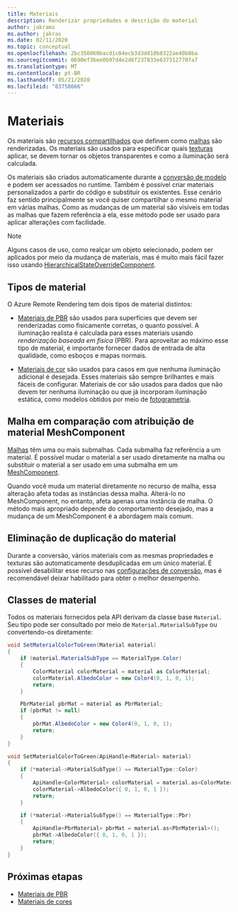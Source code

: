 ```yaml
---
title: Materiais
description: Renderizar propriedades e descrição do material
author: jakrams
ms.author: jakras
ms.date: 02/11/2020
ms.topic: conceptual
ms.openlocfilehash: 2bc356060bacd1c04ecb3d3dd10b8322ae40b8ba
ms.sourcegitcommit: 0690ef3bee0b97d4e2d6f237833e6373127707a7
ms.translationtype: MT
ms.contentlocale: pt-BR
ms.lasthandoff: 05/21/2020
ms.locfileid: "83758666"
---
```

# <a name="materials"></a>Materiais

Os materiais são [recursos compartilhados](../concepts/lifetime.md) que definem como [malhas](meshes.md) são renderizadas. Os materiais são usados para especificar quais [texturas](textures.md) aplicar, se devem tornar os objetos transparentes e como a iluminação será calculada.

Os materiais são criados automaticamente durante a [conversão de modelo](../how-tos/conversion/model-conversion.md) e podem ser acessados no runtime. Também é possível criar materiais personalizados a partir do código e substituir os existentes. Esse cenário faz sentido principalmente se você quiser compartilhar o mesmo material em várias malhas. Como as mudanças de um material são visíveis em todas as malhas que fazem referência a ela, esse método pode ser usado para aplicar alterações com facilidade.

> [!NOTE]
> Alguns casos de uso, como realçar um objeto selecionado, podem ser aplicados por meio da mudança de materiais, mas é muito mais fácil fazer isso usando [HierarchicalStateOverrideComponent](../overview/features/override-hierarchical-state.md).

## <a name="material-types"></a>Tipos de material

O Azure Remote Rendering tem dois tipos de material distintos:

* [Materiais de PBR](../overview/features/pbr-materials.md) são usados para superfícies que devem ser renderizadas como fisicamente corretas, o quanto possível. A iluminação realista é calculada para esses materiais usando *renderização baseada em física* (PBR). Para aproveitar ao máximo esse tipo de material, é importante fornecer dados de entrada de alta qualidade, como esboços e mapas normais.

* [Materiais de cor](../overview/features/color-materials.md) são usados para casos em que nenhuma iluminação adicional é desejada. Esses materiais são sempre brilhantes e mais fáceis de configurar. Materiais de cor são usados para dados que não devem ter nenhuma iluminação ou que já incorporam iluminação estática, como modelos obtidos por meio de [fotogrametria](https://en.wikipedia.org/wiki/Photogrammetry).

## <a name="mesh-vs-meshcomponent-material-assignment"></a>Malha em comparação com atribuição de material MeshComponent

[Malhas](meshes.md) têm uma ou mais submalhas. Cada submalha faz referência a um material. É possível mudar o material a ser usado diretamente na malha ou substituir o material a ser usado em uma submalha em um [MeshComponent](meshes.md#meshcomponent).

Quando você muda um material diretamente no recurso de malha, essa alteração afeta todas as instâncias dessa malha. Alterá-lo no MeshComponent, no entanto, afeta apenas uma instância de malha. O método mais apropriado depende do comportamento desejado, mas a mudança de um MeshComponent é a abordagem mais comum.

## <a name="material-de-duplication"></a>Eliminação de duplicação do material

Durante a conversão, vários materiais com as mesmas propriedades e texturas são automaticamente desduplicadas em um único material. É possível desabilitar esse recurso nas [configurações de conversão](../how-tos/conversion/configure-model-conversion.md), mas é recomendável deixar habilitado para obter o melhor desempenho.

## <a name="material-classes"></a>Classes de material

Todos os materiais fornecidos pela API derivam da classe base `Material`. Seu tipo pode ser consultado por meio de `Material.MaterialSubType` ou convertendo-os diretamente:

```cs
void SetMaterialColorToGreen(Material material)
{
    if (material.MaterialSubType == MaterialType.Color)
    {
        ColorMaterial colorMaterial = material as ColorMaterial;
        colorMaterial.AlbedoColor = new Color4(0, 1, 0, 1);
        return;
    }

    PbrMaterial pbrMat = material as PbrMaterial;
    if (pbrMat != null)
    {
        pbrMat.AlbedoColor = new Color4(0, 1, 0, 1);
        return;
    }
}
```

```cpp
void SetMaterialColorToGreen(ApiHandle<Material> material)
{
    if (*material->MaterialSubType() == MaterialType::Color)
    {
        ApiHandle<ColorMaterial> colorMaterial = material.as<ColorMaterial>();
        colorMaterial->AlbedoColor({ 0, 1, 0, 1 });
        return;
    }

    if (*material->MaterialSubType() == MaterialType::Pbr)
    {
        ApiHandle<PbrMaterial> pbrMat = material.as<PbrMaterial>();
        pbrMat->AlbedoColor({ 0, 1, 0, 1 });
        return;
    }
}
```


## <a name="next-steps"></a>Próximas etapas

* [Materiais de PBR](../overview/features/pbr-materials.md)
* [Materiais de cores](../overview/features/color-materials.md)
